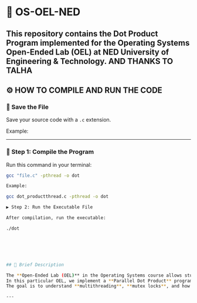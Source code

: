 # 🧮 OS-OEL-NED

This repository contains the **Dot Product Program** implemented for the **Operating Systems Open-Ended Lab (OEL)** at **NED University of Engineering & Technology**.
AND THANKS TO TALHA
---


## ⚙️ HOW TO COMPILE AND RUN THE CODE

### 💾 Save the File
Save your source code with a `.c` extension.

Example:

---

### 🧱 Step 1: Compile the Program
Run this command in your terminal:

```bash
gcc "file.c" -pthread -o dot

Example:

gcc dot_productthread.c -pthread -o dot

▶️ Step 2: Run the Executable File

After compilation, run the executable:

./dot






## 📘 Brief Description

The **Open-Ended Lab (OEL)** in the Operating Systems course allows students to apply theoretical concepts in a practical way.  
In this particular OEL, we implement a **Parallel Dot Product** program in **C** using **POSIX Threads (pthreads)**.  
The goal is to understand **multithreading**, **mutex locks**, and how **race conditions** can affect shared data in concurrent execution.

---
